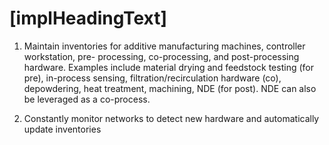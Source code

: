 # [implHeadingText]
<!-- we might want to group h/w into buckets base on functionality -->
<!-- Concrete AM-specific examples: AM machine, controller, HMI, sensors not part of the machine itself, environmental sensors. Question: what is in the system vs. external to the system?
Joel: boundary between IT and OT is more topological than functional. E.g., HMI is an IT workstation but it is part of OT in that it is on the OT subnet. "Examples of AM h/w include..." -->

1.  Maintain inventories for additive manufacturing machines, controller workstation, pre-
processing, 
co-processing, and post-processing hardware. Examples include material drying and feedstock 
testing (for pre), in-process sensing, filtration/recirculation hardware (co), depowdering, heat treatment, 
machining, NDE (for post). NDE can also be leveraged as a co-process.

2.  Constantly monitor networks to detect new hardware and automatically update 
inventories